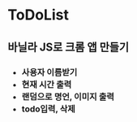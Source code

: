 # ToDoList
<h2>바닐라 JS로 크롬 앱 만들기</h2>

<h3><ul>
  <li>사용자 이름받기</li>
  <li>현재 시간 출력</li>
  <li>랜덤으로 명언, 이미지 출력</li>
  <li>todo입력, 삭제</li>
</ul></h3>
